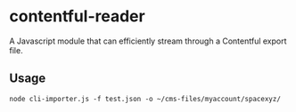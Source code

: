 # contentful-reader
A Javascript module that can efficiently stream through a Contentful export file.


## Usage

```
node cli-importer.js -f test.json -o ~/cms-files/myaccount/spacexyz/
```

